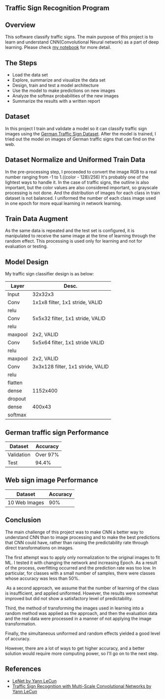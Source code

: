 ## Traffic Sign Recognition Program

Overview
---
This software classify traffic signs. The main purpose of this project is to learn and understand CNN(Convolutional Neural network) as a part of deep learning. Please check [my notebook](https://github.com/BGPark/TrafficSignClassifier/blob/master/Traffic_Sign_Classifier.ipynb) for more detail. 

The Steps
---
* Load the data set
* Explore, summarize and visualize the data set
* Design, train and test a model architecture
* Use the model to make predictions on new images
* Analyze the softmax probabilities of the new images
* Summarize the results with a written report

## Dataset
In this project I train and validate a model so it can classify traffic sign images using the [German Traffic Sign Dataset](http://benchmark.ini.rub.de/?section=gtsrb&subsection=dataset). After the model is trained, I tried out the model on images of German traffic signs that can find on the web.

## Dataset Normalize and Uniformed Train Data
In the pre-processing step, I proceeded to convert the image RGB to a real number ranging from -1 to 1.((color - 128)/256) It's probably one of the lightest ways to handle it. In the case of traffic signs, the outline is also important, but the color values are also considered important, so grayscale processing is not done.
And the distribution of images for each class in train dataset is not balanced. I uniformed the number of each class image used in one epoch for more equal learning in network learning.

## Train Data Augment
As the same data is repeated and the test set is configured, it is manipulated to receive the same image at the time of learning through the random effect. This processing is used only for learning and not for evaluation or testing.

## Model Design
My traffic sign classifier design is as below:

Layer | Desc.
------------ | -------------
Input | 32x32x3
Conv | 1x1x8 filter, 1x1 stride, VALID
relu | 
Conv  | 5x5x32 filter, 1x1 stride, VALID
relu| 
maxpool | 2x2, VALID
Conv | 5x5x64 filter, 1x1 stride VALID
relu|
maxpool | 2x2, VALID
Conv | 3x3x128 filter, 1x1 stride, VALID
relu|
flatten|
dense | 1152x400
dropout|
dense | 400x43
softmax| 

## German traffic sign Performance
Dataset | Accuracy
----------------|-----------------
Validation|Over 97%
Test|94.4%

## Web sign image Performance
Dataset | Accuracy
----------------|-----------------
10 Web Images| 90%

## Conclusion
The main challenge of this project was to make CNN a better way to understand CNN than to image processing and to make the best predictions that CNN could have, rather than raising the predictability rate through direct transformations on images.

The first attempt was to apply only normalization to the original images to fit ML. I tested it with changing the network and increasing Epoch. As a result of the process, overfitting occurred and the prediction rate was too low. In particular, for classes with a small number of samples, there were classes whose accuracy was less than 50%.

 As a second approach, we assume that the number of learning of the class is insufficient, and applied uniformed. However, the results were somewhat improved but did not show a satisfactory level of predictability.
 
Third, the method of transforming the images used in learning into a random method was applied as the approach, and then the evaluation data and the real data were processed in a manner of not applying the image transformation.

Finally, the simultaneous uniformed and random effects yielded a good level of accuracy.

However, there are a lot of ways to get higher accuracy, and a better solution would require more computing power, so I'll go on to the next step.

## References
* [LeNet by Yann LeCun](http://yann.lecun.com/exdb/publis/pdf/lecun-98.pdf)
* [Traffic Sign Recognition with Multi-Scale Convolutional Networks by Yann LeCun](http://yann.lecun.com/exdb/publis/pdf/sermanet-ijcnn-11.pdf)
